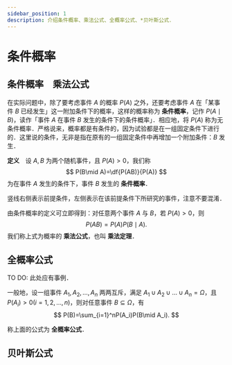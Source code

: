 ```yaml
---
sidebar_position: 1
description: 介绍条件概率、乘法公式、全概率公式、*贝叶斯公式．
---
```


# 条件概率

## 条件概率　乘法公式

在实际问题中，除了要考虑事件 $A$ 的概率 $P(A)$ 之外，还要考虑事件 $A$ 在「某事件 $B$ 已经发生」这一附加条件下的概率，这样的概率称为 **条件概率**，记作 $P(A\mid B)$，读作「事件 $A$ 在事件 $B$ 发生的条件下的条件概率」．相应地，将 $P(A)$ 称为无条件概率．严格说来，概率都是有条件的，因为试验都是在一组固定条件下进行的．这里说的条件，无非是指在原有的一组固定条件中再增加一个附加条件：$B$ 发生．

**定义**　设 $A,B$ 为两个随机事件，且 $P(A)>0$，我们称
$$
P(B\mid A)=\df{P(AB)}{P(A)}
$$
为在事件 $A$ 发生的条件下，事件 $B$ 发生的 **条件概率**．

竖线右侧表示前提条件，左侧表示在该前提条件下所研究的事件，注意不要混淆．

由条件概率的定义可立即得到：对任意两个事件 $A$ 与 $B$，若 $P(A)>0$，则
$$
P(AB)=P(A)P(B\mid A).
$$
我们称上式为概率的 **乘法公式**，也叫 **乘法定理**．

## 全概率公式

TO DO: 此处应有事例．

一般地，设一组事件 $A_1,A_2,\dots,A_n$ 两两互斥，满足 $A_1\cup A_2\cup\dots\cup A_n=\mathit\Omega$，且 $P(A_i)>0(i=1,2,\dots,n)$，则对任意事件 $B\subseteq\mathit\Omega$，有
$$
P(B)=\sum_{i=1}^nP(A_i)P(B\mid A_i).
$$

称上面的公式为 **全概率公式**．

## 贝叶斯公式

